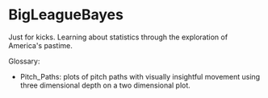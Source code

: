 # BigLeagueBayes
Just for kicks. Learning about statistics through the exploration of America's pastime.

Glossary:
- Pitch_Paths: plots of pitch paths with visually insightful movement using three dimensional depth on a two dimensional plot. 
